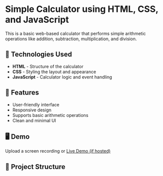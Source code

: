 # Simple Calculator using HTML, CSS, and JavaScript

This is a basic web-based calculator that performs simple arithmetic operations like addition, subtraction, multiplication, and division.

## 🔧 Technologies Used

- **HTML** - Structure of the calculator
- **CSS** - Styling the layout and appearance
- **JavaScript** - Calculator logic and event handling

## 🚀 Features

- User-friendly interface
- Responsive design
- Supports basic arithmetic operations
- Clean and minimal UI

## 🖥️ Demo

Upload a screen recording or [Live Demo (if hosted)](#)

## 📁 Project Structure
